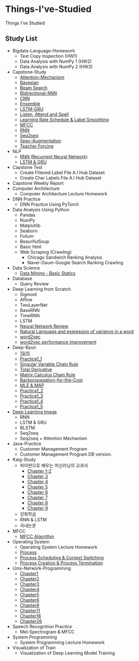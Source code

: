# Things-I've-Studied
 Things I've Studied  
 
 ## Study List
 * Bigdata-Language-Homework  
   + Text Copy Inspection (HW1)  
   + Data Analysis with NumPy 1 (HW2)  
   + Data Analysis with NumPy 2 (HW3)  
 * Capstone-Study
   + [Attention-Mechanism](https://github.com/sh951011/Things-I-have-Studied/blob/master/Capstone-Study/Attention-Mechanism.pdf)
   + [Bayesian](https://github.com/sh951011/My-Study-Repository/blob/master/Capstone-Study/Bayesian.pdf)
   + [Beam Search](https://github.com/sh951011/My-Study-Repository/blob/master/Capstone-Study/BeamSearch.pdf)
   + [Bidirectional-RNN](https://github.com/sh951011/My-Study-Repository/blob/master/Capstone-Study/BLSTM.pdf)
   + [CNN](https://github.com/sh951011/My-Study-Repository/blob/master/Capstone-Study/CNN.pdf)
   + [Ensemble](https://github.com/sh951011/My-Study-Repository/blob/master/Capstone-Study/Ensemble.pdf)
   + [LSTM-GRU](https://github.com/sh951011/My-Study-Repository/blob/master/Capstone-Study/LSTM_and_GRU.pdf)
   + [Listen, Attend and Spell](https://github.com/sh951011/Things-I-have-Studied/blob/master/Capstone-Study/Listen%2C%20Attend%20and%20Spell.pdf)
   + [Learning Rate Schedule & Label Smoothing](https://github.com/sh951011/Things-I-have-Studied/blob/master/Capstone-Study/Learning%20Rate%20Schedule%20%26%20Label%20Smoothing.pdf)
   + [MFCC](https://github.com/sh951011/My-Study-Repository/blob/master/Capstone-Study/MFCC.pdf)
   + [RNN](https://github.com/sh951011/My-Study-Repository/blob/master/Capstone-Study/RNN.pdf)
   + [Seq2seq](https://github.com/sh951011/My-Study-Repository/blob/master/Capstone-Study/Seq2seq.pdf)
   + [Spec-Augmentation](https://github.com/sh951011/My-Study-Repository/blob/master/Capstone-Study/SpecAugmentation.pdf)
   + [Teacher Forcing](https://github.com/sh951011/My-Study-Repository/blob/master/Capstone-Study/Teacher%20Forcing.pdf)
 * NLP
   + [RNN (Recurrent Neural Network)](https://blog.naver.com/sooftware/221750172371)
   + [LSTM & GRU](https://blog.naver.com/sooftware/221783612034)
 * Capstone Test
   + Create Filtered Label File A.I Hub Dataset
   + Create Char Labels File A.I Hub Dataset
 * Capstone Weekly Report
 * Computer Architecture  
   + Computer Architecture Lecture Homework
* DNN Practice
   + DNN Practice Using PyTorch
* Data Analysis Using Python
   + Pandas
   + NumPy
   + Matplotlib
   + Seaborn
   + Folium
   + BeaurifulSoup
   + Basic html
   + Web Scraping (Crawling)
     + Chicago Sandwich Ranking Analysis
     + Naver-Daum-Google Search Ranking Crawling  
 * Data Science
   + [Data Mining - Basic Statics](https://blog.naver.com/sooftware/221740853982)
 * Database
   + Query Review
 * Deep Learning from Scratch
   + Sigmoid
   + Affine
   + TwoLayerNet
   + BaseRNN
   + TimeRNN
   + LSTM
   + [Neural Network Review](https://github.com/sh951011/My-Study-Repository/blob/master/Deep-Learning-from-Scratch-1_2/Presentation/DL_Chapter1.pdf)
   + [Natural Language and expression of variance in a word](https://github.com/sh951011/My-Study-Repository/blob/master/Deep-Learning-from-Scratch-1_2/Presentation/DL_Chaper2.pdf)
   + [word2vec](https://github.com/sh951011/My-Study-Repository/blob/master/Deep-Learning-from-Scratch-1_2/Presentation/DL_Chaper3.pdf)
   + [word2vec performance improvement](https://github.com/sh951011/My-Study-Repository/blob/master/Deep-Learning-from-Scratch-1_2/Presentation/DL_Chaper4.pdf)
* Deep-Byun
   + [1일차](https://github.com/sh951011/My-Study-Repository/blob/master/Deep-Byun/Day1/1%EC%9D%BC%EC%B0%A8.md)
   + [Practice1_1](https://github.com/sh951011/My-Study-Repository/blob/master/Deep-Byun/Day1/Practice1_1.ipynb)
   + [Singular Variable Chain Rule](https://github.com/sh951011/My-Study-Repository/blob/master/Deep-Byun/Day3/Single-variable%20chain%20rule.pdf)
   + [Total Derivative](https://github.com/sh951011/My-Study-Repository/blob/master/Deep-Byun/Day3/Total%20Derivative.pdf)
   + [Matrix Calculus Chain Rule](https://github.com/sh951011/My-Study-Repository/blob/master/Deep-Byun/Day3/Matrix%20Calculus%20chain%20rule.pdf)
   + [Backpropagation-for-the-Cost](https://github.com/sh951011/My-Study-Repository/blob/master/Deep-Byun/Day3/Backpropagation_for_The_Cost.pdf)
   + [MLE & MAP](https://github.com/sh951011/My-Study-Repository/blob/master/Deep-Byun/Day4/MLE%20%26%20MAP.pdf)
   + [Practice1_2](https://github.com/sh951011/Things-I-have-Studied/blob/master/Deep-Byun/Day4/Practice1_2.ipynb)
   + [Practice1_3](https://github.com/sh951011/Things-I-have-Studied/blob/master/Deep-Byun/Day4/Practice1_3.ipynb)
   + [Practice1_4](https://github.com/sh951011/Things-I-have-Studied/blob/master/Deep-Byun/Day4/Practice1_4.ipynb)
   + [Practice1_5](https://github.com/sh951011/Things-I-have-Studied/blob/master/Deep-Byun/Day4/Practice1_5.ipynb)
* [Deep Learning Image](https://github.com/sh951011/My-Study-Repository/blob/master/deeplearningimage.pdf)
   + RNN
   + LSTM & GRU
   + BLSTM
   + Seq2seq
   + Seq2seq + Attention Mechanism
* Java-Practice
   + Customer Management Program
   + Customer Management Program DB version.
* Kaig-Study
   + 파이썬으로 배우는 머신러닝의 교과서
     + [Chapter 1-2](https://github.com/sh951011/My-Study-Repository/tree/master/KAIG-Study/%ED%8C%8C%EC%9D%B4%EC%8D%AC%EC%9C%BC%EB%A1%9C%20%EB%B0%B0%EC%9A%B0%EB%8A%94%20%EB%A8%B8%EC%8B%A0%EB%9F%AC%EB%8B%9D%EC%9D%98%20%EA%B5%90%EA%B3%BC%EC%84%9C/Chapter1%2C2/%ED%8C%8C%EB%A8%B8%EA%B5%902%EC%9E%A5PPT_%EC%98%88%EC%A0%9C%EC%BD%94%EB%93%9C)
     + [Chapter 3](https://github.com/sh951011/My-Study-Repository/tree/master/KAIG-Study/%ED%8C%8C%EC%9D%B4%EC%8D%AC%EC%9C%BC%EB%A1%9C%20%EB%B0%B0%EC%9A%B0%EB%8A%94%20%EB%A8%B8%EC%8B%A0%EB%9F%AC%EB%8B%9D%EC%9D%98%20%EA%B5%90%EA%B3%BC%EC%84%9C/Chapter3)
     + [Chapter 4](https://github.com/sh951011/My-Study-Repository/tree/master/KAIG-Study/%ED%8C%8C%EC%9D%B4%EC%8D%AC%EC%9C%BC%EB%A1%9C%20%EB%B0%B0%EC%9A%B0%EB%8A%94%20%EB%A8%B8%EC%8B%A0%EB%9F%AC%EB%8B%9D%EC%9D%98%20%EA%B5%90%EA%B3%BC%EC%84%9C/Chapter4)
     + [Chapter 5](https://github.com/sh951011/My-Study-Repository/tree/master/KAIG-Study/%ED%8C%8C%EC%9D%B4%EC%8D%AC%EC%9C%BC%EB%A1%9C%20%EB%B0%B0%EC%9A%B0%EB%8A%94%20%EB%A8%B8%EC%8B%A0%EB%9F%AC%EB%8B%9D%EC%9D%98%20%EA%B5%90%EA%B3%BC%EC%84%9C/Chapter5)
     + [Chapter 6](https://github.com/sh951011/My-Study-Repository/tree/master/KAIG-Study/%ED%8C%8C%EC%9D%B4%EC%8D%AC%EC%9C%BC%EB%A1%9C%20%EB%B0%B0%EC%9A%B0%EB%8A%94%20%EB%A8%B8%EC%8B%A0%EB%9F%AC%EB%8B%9D%EC%9D%98%20%EA%B5%90%EA%B3%BC%EC%84%9C/Chapter6)
     + [Chapter 7](https://github.com/sh951011/My-Study-Repository/tree/master/KAIG-Study/%ED%8C%8C%EC%9D%B4%EC%8D%AC%EC%9C%BC%EB%A1%9C%20%EB%B0%B0%EC%9A%B0%EB%8A%94%20%EB%A8%B8%EC%8B%A0%EB%9F%AC%EB%8B%9D%EC%9D%98%20%EA%B5%90%EA%B3%BC%EC%84%9C/Chapter7)
     + [Chapter 8](https://github.com/sh951011/My-Study-Repository/tree/master/KAIG-Study/%ED%8C%8C%EC%9D%B4%EC%8D%AC%EC%9C%BC%EB%A1%9C%20%EB%B0%B0%EC%9A%B0%EB%8A%94%20%EB%A8%B8%EC%8B%A0%EB%9F%AC%EB%8B%9D%EC%9D%98%20%EA%B5%90%EA%B3%BC%EC%84%9C/Chapter8)
     + [Chapter 9](https://github.com/sh951011/My-Study-Repository/tree/master/KAIG-Study/%ED%8C%8C%EC%9D%B4%EC%8D%AC%EC%9C%BC%EB%A1%9C%20%EB%B0%B0%EC%9A%B0%EB%8A%94%20%EB%A8%B8%EC%8B%A0%EB%9F%AC%EB%8B%9D%EC%9D%98%20%EA%B5%90%EA%B3%BC%EC%84%9C/Chapter9)
   + 강화학습
   + RNN & LSTM
   + 국내논문
 * MFCC
   + [MFCC Algorithm](https://blog.naver.com/sooftware/221661644808)
* Operating System
   + Operating System Lecture Homework
   + [Process](https://blog.naver.com/sooftware/221740533107)
   + [Process Scheduling & Context Switching](https://blog.naver.com/sooftware/221740901909)
   + [Process Creation & Process Termination](https://blog.naver.com/sooftware/221744368058) 
 * Unix-Network-Programming
   + [Chapter1](https://github.com/sh951011/My-Study-Repository/blob/master/Unix-Network-Programming/Unix_Chapter1.pdf)
   + [Chapter2](https://github.com/sh951011/My-Study-Repository/blob/master/Unix-Network-Programming/Unix_Chapter2.pdf)
   + [Chapter3](https://github.com/sh951011/My-Study-Repository/blob/master/Unix-Network-Programming/Unix_Chapter3.pdf)
   + [Chapter4](https://github.com/sh951011/My-Study-Repository/blob/master/Unix-Network-Programming/Unix_Chapter4.pdf)
   + [Chapter5](https://github.com/sh951011/My-Study-Repository/blob/master/Unix-Network-Programming/Unix_Chapter5.pdf)
   + [Chapter6](https://github.com/sh951011/My-Study-Repository/blob/master/Unix-Network-Programming/Unix_Chapter6.pdf)
   + [Chapter8](https://github.com/sh951011/My-Study-Repository/blob/master/Unix-Network-Programming/Unix_Chapter8.pdf)
   + [Chapter11](https://github.com/sh951011/My-Study-Repository/blob/master/Unix-Network-Programming/Unix_Chapter11.pdf)
   + [Chapter16](https://github.com/sh951011/My-Study-Repository/blob/master/Unix-Network-Programming/Unix_Chapter16.pdf)
   + [Chapter26](https://github.com/sh951011/My-Study-Repository/blob/master/Unix-Network-Programming/Unix_Chapter26.pdf)
 * Speech Recognition Practice
   + Mel-Spectrogram & MFCC
 * System Programming
   + System Programming Lecture Homework
* Visualization of Train
   + Visualization of Deep Learning Model Training
